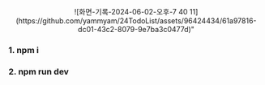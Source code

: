 <p align="center">
![화면-기록-2024-06-02-오후-7 40 11](https://github.com/yammyam/24TodoList/assets/96424434/61a97816-dc01-43c2-8079-9e7ba3c0477d)"
</p>

### 1. npm i   
### 2. npm run dev
